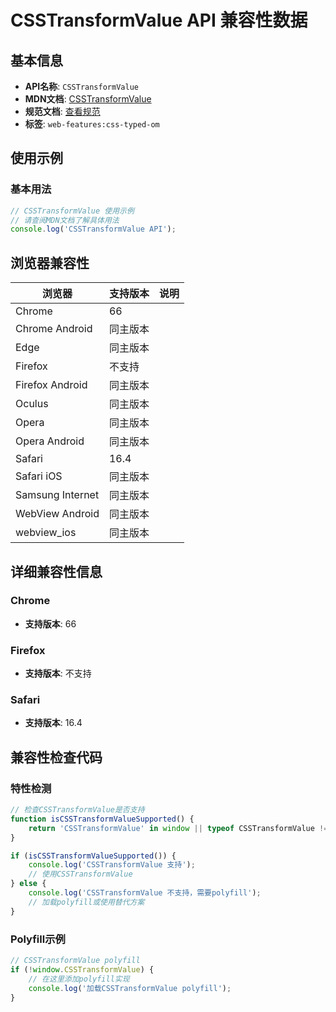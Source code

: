 # CSSTransformValue API 兼容性数据

## 基本信息

- **API名称**: `CSSTransformValue`
- **MDN文档**: [CSSTransformValue](https://developer.mozilla.org/docs/Web/API/CSSTransformValue)
- **规范文档**: [查看规范](https://drafts.css-houdini.org/css-typed-om/#transformvalue-objects)
- **标签**: `web-features:css-typed-om`

## 使用示例

### 基本用法

```javascript
// CSSTransformValue 使用示例
// 请查阅MDN文档了解具体用法
console.log('CSSTransformValue API');
```

## 浏览器兼容性

| 浏览器 | 支持版本 | 说明 |
|--------|----------|------|
| Chrome | 66 |  |
| Chrome Android | 同主版本 |  |
| Edge | 同主版本 |  |
| Firefox | 不支持 |  |
| Firefox Android | 同主版本 |  |
| Oculus | 同主版本 |  |
| Opera | 同主版本 |  |
| Opera Android | 同主版本 |  |
| Safari | 16.4 |  |
| Safari iOS | 同主版本 |  |
| Samsung Internet | 同主版本 |  |
| WebView Android | 同主版本 |  |
| webview_ios | 同主版本 |  |

## 详细兼容性信息

### Chrome

- **支持版本**: 66

### Firefox

- **支持版本**: 不支持

### Safari

- **支持版本**: 16.4

## 兼容性检查代码

### 特性检测

```javascript
// 检查CSSTransformValue是否支持
function isCSSTransformValueSupported() {
    return 'CSSTransformValue' in window || typeof CSSTransformValue !== 'undefined';
}

if (isCSSTransformValueSupported()) {
    console.log('CSSTransformValue 支持');
    // 使用CSSTransformValue
} else {
    console.log('CSSTransformValue 不支持，需要polyfill');
    // 加载polyfill或使用替代方案
}
```

### Polyfill示例

```javascript
// CSSTransformValue polyfill
if (!window.CSSTransformValue) {
    // 在这里添加polyfill实现
    console.log('加载CSSTransformValue polyfill');
}
```


